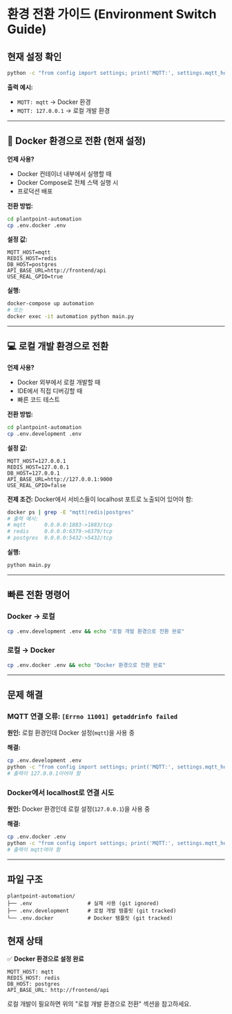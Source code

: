 # 환경 전환 가이드 (Environment Switch Guide)

## 현재 설정 확인

```bash
python -c "from config import settings; print('MQTT:', settings.mqtt_host, '| REDIS:', settings.redis_host, '| DB:', settings.db_host)"
```

**출력 예시:**
- `MQTT: mqtt` → Docker 환경
- `MQTT: 127.0.0.1` → 로컬 개발 환경

---

## 🐳 Docker 환경으로 전환 (현재 설정)

**언제 사용?**
- Docker 컨테이너 내부에서 실행할 때
- Docker Compose로 전체 스택 실행 시
- 프로덕션 배포

**전환 방법:**
```bash
cd plantpoint-automation
cp .env.docker .env
```

**설정 값:**
```
MQTT_HOST=mqtt
REDIS_HOST=redis
DB_HOST=postgres
API_BASE_URL=http://frontend/api
USE_REAL_GPIO=true
```

**실행:**
```bash
docker-compose up automation
# 또는
docker exec -it automation python main.py
```

---

## 💻 로컬 개발 환경으로 전환

**언제 사용?**
- Docker 외부에서 로컬 개발할 때
- IDE에서 직접 디버깅할 때
- 빠른 코드 테스트

**전환 방법:**
```bash
cd plantpoint-automation
cp .env.development .env
```

**설정 값:**
```
MQTT_HOST=127.0.0.1
REDIS_HOST=127.0.0.1
DB_HOST=127.0.0.1
API_BASE_URL=http://127.0.0.1:9000
USE_REAL_GPIO=false
```

**전제 조건:**
Docker에서 서비스들이 localhost 포트로 노출되어 있어야 함:
```bash
docker ps | grep -E "mqtt|redis|postgres"
# 출력 예시:
# mqtt      0.0.0.0:1883->1883/tcp
# redis     0.0.0.0:6379->6379/tcp
# postgres  0.0.0.0:5432->5432/tcp
```

**실행:**
```bash
python main.py
```

---

## 빠른 전환 명령어

### Docker → 로컬
```bash
cp .env.development .env && echo "로컬 개발 환경으로 전환 완료"
```

### 로컬 → Docker
```bash
cp .env.docker .env && echo "Docker 환경으로 전환 완료"
```

---

## 문제 해결

### MQTT 연결 오류: `[Errno 11001] getaddrinfo failed`

**원인:** 로컬 환경인데 Docker 설정(`mqtt`)을 사용 중

**해결:**
```bash
cp .env.development .env
python -c "from config import settings; print('MQTT:', settings.mqtt_host)"
# 출력이 127.0.0.1이어야 함
```

### Docker에서 localhost로 연결 시도

**원인:** Docker 환경인데 로컬 설정(`127.0.0.1`)을 사용 중

**해결:**
```bash
cp .env.docker .env
python -c "from config import settings; print('MQTT:', settings.mqtt_host)"
# 출력이 mqtt여야 함
```

---

## 파일 구조

```
plantpoint-automation/
├── .env                  # 실제 사용 (git ignored)
├── .env.development      # 로컬 개발 템플릿 (git tracked)
└── .env.docker           # Docker 템플릿 (git tracked)
```

## 현재 상태

✅ **Docker 환경으로 설정 완료**

```
MQTT_HOST: mqtt
REDIS_HOST: redis
DB_HOST: postgres
API_BASE_URL: http://frontend/api
```

로컬 개발이 필요하면 위의 "로컬 개발 환경으로 전환" 섹션을 참고하세요.
